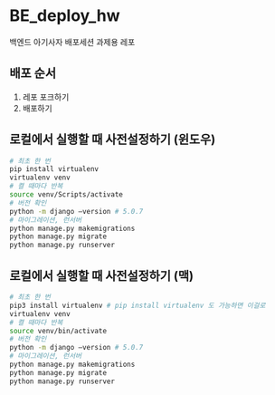 # BE_deploy_hw
백엔드 아기사자 배포세션 과제용 레포

## 배포 순서
1. 레포 포크하기
2. 배포하기

## 로컬에서 실행할 때 사전설정하기 (윈도우)
```bash
# 최초 한 번
pip install virtualenv
virtualenv venv
# 켤 때마다 반복
source venv/Scripts/activate
# 버전 확인
python -m django —version # 5.0.7
# 마이그레이션, 런서버
python manage.py makemigrations
python manage.py migrate
python manage.py runserver
```

## 로컬에서 실행할 때 사전설정하기 (맥)
```zsh
# 최초 한 번
pip3 install virtualenv # pip install virtualenv 도 가능하면 이걸로
virtualenv venv
# 켤 때마다 반복
source venv/bin/activate
# 버전 확인
python -m django —version # 5.0.7
# 마이그레이션, 런서버
python manage.py makemigrations
python manage.py migrate
python manage.py runserver
```